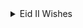<details>
  <summary>Eid II Wishes</summary>

<details>
<summary> EXPAND TOWARDS GREETINGS</summary>
  
  ```
  Privileged to see your presence here!
  ```
  
<details>
        <summary>Eid_II Checklist: Primary celebration and festival</summary>
  ```
  CHECKLIST:
  ```
  
   - [ ]  Scale: Major impact
   - [ ]  Category: Religion
   - [ ]  Emotional range: Highly sensitive
   - [ ]  Invitation at my home: Open for all
   - [ ]  Vocal pitch: Minor chord
   - [ ]  Dress: Festive and cheerful but nevermin

        </details>

<details>
        <summary>
        RASHADUL ISLAM ross</summary>
```
BRIEF ABOUT ME:
```
<details>
            <summary>Developed by</summary>

   * B.Sc. in Computer Science, CA
   * B.Sc. in Computer Engineering, BD

<details>
            <summary>Specialization</summary>

   + Computer System & Software
   + Software Engineering


<details>
            <summary>Expertise</summary>

   + Enterprise inauguration and expansion
   + System or Software Design and Development
   + A.I. & devOP
   + Consulting
   + Business Intelligence and Big Data
   + Liaison
   + Country Lead
   + University speech giving
   + So much in corporates, social responsibility
   + STEM community development
   + Charity

 </details>
 </details>
 </details>
</details>

<details>
        <summary> Greeting</summary>

  ```
  English v0.01:
  ```
   > Eid is in you! Everything senses great if you make it sensible and attentive greatness. Happy holidays & feast to you and your f&f both at home and abroad.
  
  ```
  Bengla v0.01:
  ```

   > ঈদ আপনার মাঝেই! আপনি সর্বজনীন অবহিত ও স্বীকৃত বৈশিষ্ট্য অনুভূতিতে থাকলে, সবাই ভাল থাকবে। দেশে ও বিদেশে আপনার সবাইকে ও আপনাকে কাজের ছুটির আন্তরিক শুভেচ্ছা।

  ```
  French v0.01 :
  ```

   > L'Eid est en vous! Tout et bon si vous en faites une grandeur sensible et attentive. Joyeuses fêtes et fêtes à vous, à vos amis et à votre famille, tant chez vous qu'à l'étranger.

   </details>

<details>
        <summary> Those who miss me: here says all</summary>

   ![Pixels](img_2_1687960547281.jpg)

   </details>

 <details>
   <summary> Reach me</summary>

   | Title      | Location |  Availability     |
   | :---        |    :----:   |          ---: |
   | Webex      | Gmail: rashadul.cse       | Always   |
   | Postbox      | Outlook: itsme.rashadul       | Always   |
   | SMS/Page  | +HH0 AHDA GO ROSS        |  Always      |
   | Cell  | +HH0 AGA DAA HCIE        |  11PM to 11AM EDT      |
   | Venue  | BE.7376062, HI.2598786        |  Always      |

 </details>
</details>

```
Thank you!
```
</details>
